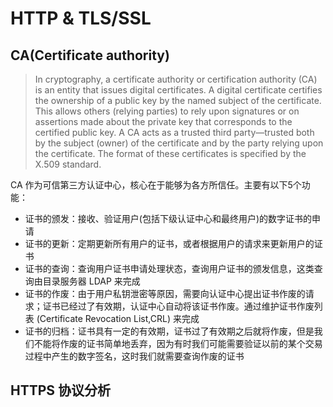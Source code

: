 # HTTP & TLS/SSL

## CA(Certificate authority)

> In cryptography, a certificate authority or certification authority (CA) is an entity that issues digital certificates. 
> A digital certificate certifies the ownership of a public key by the named subject of the certificate. 
> This allows others (relying parties) to rely upon signatures or on assertions made about the private key that corresponds to the certified public key. 
> A CA acts as a trusted third party—trusted both by the subject (owner) of the certificate and by the party relying upon the certificate. 
> The format of these certificates is specified by the X.509 standard.

CA 作为可信第三方认证中心，核心在于能够为各方所信任。主要有以下5个功能：

- 证书的颁发：接收、验证用户(包括下级认证中心和最终用户)的数字证书的申请
- 证书的更新：定期更新所有用户的证书，或者根据用户的请求来更新用户的证书
- 证书的查询：查询用户证书申请处理状态，查询用户证书的颁发信息，这类查询由目录服务器 LDAP 来完成
- 证书的作废：由于用户私钥泄密等原因，需要向认证中心提出证书作废的请求；证书已经过了有效期，认证中心自动将该证书作废。通过维护证书作废列表 (Certificate Revocation List,CRL) 来完成
- 证书的归档：证书具有一定的有效期，证书过了有效期之后就将作废，但是我们不能将作废的证书简单地丢弃，因为有时我们可能需要验证以前的某个交易过程中产生的数字签名，这时我们就需要查询作废的证书

## HTTPS 协议分析


